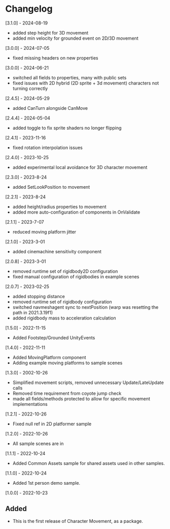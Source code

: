 # Changelog

[3.1.0] - 2024-08-19
- added step height for 3D movement
- added min velocity for grounded event on 2D/3D movement

[3.0.0] - 2024-07-05
- fixed missing headers on new properties

[3.0.0] - 2024-06-21
- switched all fields to properties, many with public sets
- fixed issues with 2D hybrid (2D sprite + 3d movement) characters not turning correctly

[2.4.5] - 2024-05-29
- added CanTurn alongside CanMove

[2.4.4] - 2024-05-04
- added toggle to fix sprite shaders no longer flipping

[2.4.1] - 2023-11-16
- fixed rotation interpolation issues

[2.4.0] - 2023-10-25
- added experimental local avoidance for 3D character movement

[2.3.0] - 2023-8-24
- added SetLookPosition to movement

[2.2.1] - 2023-8-24
- added height/radius properties to movement
- added more auto-configuration of components in OnValidate

[2.1.1] - 2023-7-07
- reduced moving platform jitter

[2.1.0] - 2023-3-01
- added cinemachine sensitivity component

[2.0.8] - 2023-3-01
- removed runtime set of rigidbody2D configuration
- fixed manual configuration of rigidbodies in example scenes

[2.0.7] - 2023-02-25
- added stopping distance
- removed runtime set of rigidbody configuration
- switched navmeshagent sync to nextPosition (warp was resetting the path in 2021.3.19f1)
- added rigidbody mass to acceleration calculation

[1.5.0] - 2022-11-15
- Added Footstep/Grounded UnityEvents

[1.4.0] - 2022-11-11
- Added MovingPlatform component
- Adding example moving platforms to sample scenes

[1.3.0] - 2002-10-26
- Simplified movement scripts, removed unnecessary Update/LateUpdate calls
- Removed time requirement from coyote jump check
- made all fields/methods protected to allow for specific movement implementations

[1.2.1] - 2022-10-26
- Fixed null ref in 2D platformer sample

[1.2.0] - 2022-10-26
- All sample scenes are in

[1.1.1] - 2022-10-24
- Added Common Assets sample for shared assets used in other samples.

[1.1.0] - 2022-10-24
- Added 1st person demo sample.

[1.0.0] - 2022-10-23
## Added
- This is the first release of Character Movement, as a package.